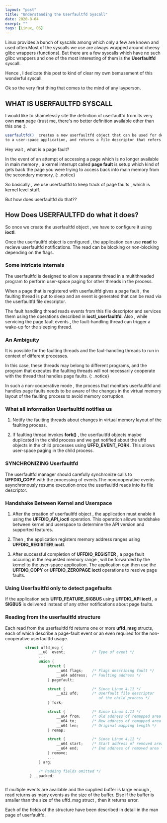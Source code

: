 ```yaml
---
layout: "post"
title: "Understanding the Userfaultfd Syscall"
date: 2020-8-04
exerpt: ""
tags: [Linux, OS]
---
```


Linux provides a bunch of syscalls among which only a few are known and used often.Most of the syscalls we use are always wrapped around cheesy glibc wrappers (functions). But there are a few syscalls which have no such glibc wrappers and one of the most interesting of them is the **Userfaultfd** syscall.

Hence , I dedicate this post to kind of clear my own bemusement of this wonderful syscall.

Ok so the very first thing that comes to the mind of any layperson.

## WHAT IS USERFAULTFD SYSCALL

I would like to shamelessly site the definition of userfaultfd from its very own **man** page (trust me, there's no better definition available other than this one :).

```sh
userfaultfd()  creates a new userfaultfd object that can be used for delegation of page-fault handling
to a user-space application, and returns a file descriptor that refers to the  new  object.

```

Hey wait , what is a page fault?

In the event of an attempt of accessing a page which is no longer available in main memory , a kernel interrupt called **page fault** is setup which kind of gets back the page you were trying to access back into main memory from the secondary memory.
{: .notice}


So basically , we use userfaultfd to keep track of page faults , which is kernel level stuff. 

But how does userfaultfd do that??

## How Does USERFAULTFD do what it does?

So once we create the userfaultfd object , we have to configure it using **ioctl**.

Once the userfaultfd object is configured , the application can use **read** to recieve userfaultfd notifications. The read can be blocking or non-blocking depending on the flags.

### Some intricate internals

The userfaultfd is designed to allow a separate thread in a multithreaded program to perform user-space paging for other threads in the process.

When a page that is registered with userfaultfd gives a page fault , the faulting thread is put to sleep and an event is generated that can be read via the userfaultfd file descriptor.

The fault handling thread reads events from this file descriptor and services them using the operations described in **ioctl\_userfaultfd**. Also , while servicing the page fault events , the fault-handling thread can trigger a wake-up for the sleeping thread.

### An Ambiguity

It is possible for the faulting threads and the faul-handling threads to run in context of different processes. 

In this case, these threads may belong to different programs, and the program that executes the faulting threads will not necessarily cooperate with the thread that handles page faults.
{: .notice}

In such a non-cooperative mode , the process that monitors userfaultfd and handles page faults needs to be aware of the changes in the virtual memory layout of the faulting process to avoid memory corruption.

### What all information Userfaultfd notifies us

1. Notify the faulting threads about changes in virtual memory layout of the faulting process.

2. If faulting thread invokes **fork()** , the userfaultfd objects maybe duplicated in the child process and we get notified about the uffd objects in the child processes using **UFFD\_EVENT\_FORK**. This allows user-space paging in the child process.


### SYNCHRONIZING Userfaultfd

The userfaultfd manager should carefully synchronize calls to **UFFDIO\_COPY** with the processing of events.The noncooperative events asynchronously resume execution once the userfaultfd reads into its file descriptor.

### Handshake Between Kernel and Userspace

1. After the creation of userfaultfd object , the application must enable it using the **UFFDIO\_API\_ioctl** operation. This operation allows handshake between kernel and userspace to determine the API version and supported features.

2. Then , the application registers memory address ranges using **UFFDIO\_REGISTER\ ioctl**. 

3. After successful completion of **UFFDIO\_REGISTER** , a page fault occuring in the requested memory range , will be forwarded by the kernel to the user-space application. The application can then use the **UFFDIO\_COPY** or **UFFDIO\_ZEROPAGE ioctl** operations to resolve page faults.

### Using Userfaultfd only to detect pagefaults

If the application sets **UFFD\_FEATURE\_SIGBUS** using **UFFDIO\_API ioctl** , a **SIGBUS** is delivered instead of any other notifications about page faults. 

### Reading from the userfaultfd structure

Each read from the userfaultfd fd returns one or more **uffd\_msg** structs, each of which describe a page-fault event or an even required for the non-cooperative userfaultfd usage.


```c
         struct uffd_msg {
               __u8  event;            /* Type of event */
               ...
               union {
                   struct {
                       __u64 flags;    /* Flags describing fault */
                       __u64 address;  /* Faulting address */
                   } pagefault;

                   struct {            /* Since Linux 4.11 */
                       __u32 ufd;      /* Userfault file descriptor
                                          of the child process */
                   } fork;

                   struct {            /* Since Linux 4.11 */
                       __u64 from;     /* Old address of remapped area */
                       __u64 to;       /* New address of remapped area */
                       __u64 len;      /* Original mapping length */
                   } remap;

                   struct {            /* Since Linux 4.11 */
                       __u64 start;    /* Start address of removed area */
                       __u64 end;      /* End address of removed area */
                   } remove;
                   ...
               } arg;

               /* Padding fields omitted */
           } __packed;



```

If multiple events are available and the supplied buffer is large enough , read returns as many events as the size of the buffer. Else if the buffer is smaller than the size of the uffd_msg struct , then it returns error.

Each of the fields of the structure have been described in detail in the man page of userfaultfd.


